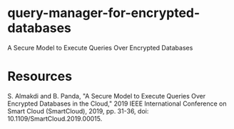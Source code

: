 # query-manager-for-encrypted-databases
A Secure Model to Execute Queries Over Encrypted Databases

# Resources
S. Almakdi and B. Panda, "A Secure Model to Execute Queries Over Encrypted Databases in the Cloud," 2019 IEEE International Conference on Smart Cloud (SmartCloud), 2019, pp. 31-36, doi: 10.1109/SmartCloud.2019.00015.
